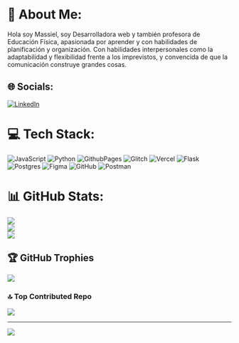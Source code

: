 # 💫 About Me:
Hola soy Massiel, soy Desarrolladora web y también profesora de  Educación Física, apasionada por aprender y con habilidades de planificación y organización. Con habilidades interpersonales como la adaptabilidad y flexibilidad frente a los imprevistos, y convencida de que la comunicación construye grandes cosas.


## 🌐 Socials:
[![LinkedIn](https://img.shields.io/badge/LinkedIn-%230077B5.svg?logo=linkedin&logoColor=white)](https://linkedin.com/in/https://www.linkedin.com/in/massiel-arancibia-desarrolladora-web/) 

# 💻 Tech Stack:
![JavaScript](https://img.shields.io/badge/javascript-%23323330.svg?style=for-the-badge&logo=javascript&logoColor=%23F7DF1E) ![Python](https://img.shields.io/badge/python-3670A0?style=for-the-badge&logo=python&logoColor=ffdd54) ![GithubPages](https://img.shields.io/badge/github%20pages-121013?style=for-the-badge&logo=github&logoColor=white) ![Glitch](https://img.shields.io/badge/glitch-%233333FF.svg?style=for-the-badge&logo=glitch&logoColor=white) ![Vercel](https://img.shields.io/badge/vercel-%23000000.svg?style=for-the-badge&logo=vercel&logoColor=white) ![Flask](https://img.shields.io/badge/flask-%23000.svg?style=for-the-badge&logo=flask&logoColor=white) ![Postgres](https://img.shields.io/badge/postgres-%23316192.svg?style=for-the-badge&logo=postgresql&logoColor=white) ![Figma](https://img.shields.io/badge/figma-%23F24E1E.svg?style=for-the-badge&logo=figma&logoColor=white) ![GitHub](https://img.shields.io/badge/github-%23121011.svg?style=for-the-badge&logo=github&logoColor=white) ![Postman](https://img.shields.io/badge/Postman-FF6C37?style=for-the-badge&logo=postman&logoColor=white)
# 📊 GitHub Stats:
![](https://github-readme-stats.vercel.app/api?username=massiaranc&theme=dark&hide_border=false&include_all_commits=false&count_private=false)<br/>
![](https://github-readme-streak-stats.herokuapp.com/?user=massiaranc&theme=dark&hide_border=false)<br/>
![](https://github-readme-stats.vercel.app/api/top-langs/?username=massiaranc&theme=dark&hide_border=false&include_all_commits=false&count_private=false&layout=compact)

## 🏆 GitHub Trophies
![](https://github-profile-trophy.vercel.app/?username=massiaranc&theme=radical&no-frame=false&no-bg=true&margin-w=4)

### 🔝 Top Contributed Repo
![](https://github-contributor-stats.vercel.app/api?username=massiaranc&limit=5&theme=dark&combine_all_yearly_contributions=true)

---
[![](https://visitcount.itsvg.in/api?id=massiaranc&icon=0&color=0)](https://visitcount.itsvg.in)

<!-- Proudly created with GPRM ( https://gprm.itsvg.in ) -->
